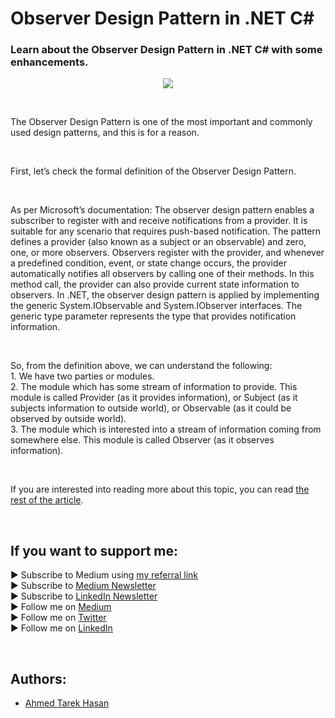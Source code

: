 <link rel="canonical" href="https://www.developmentsimplyput.com/post/observer-design-pattern-in-net-c" />

# Observer Design Pattern in .NET C#
### Learn about the Observer Design Pattern in .NET C# with some enhancements.

<p align="center">
  <img src="https://static.wixstatic.com/media/488a99_773139ab3e2a47faac73213ef5a516b5~mv2.png">
</p>

<br/>

<p>
The Observer Design Pattern is one of the most important and commonly used design patterns, and this is for a reason.
</p>

<br/>

<p>
First, let’s check the formal definition of the Observer Design Pattern.
</p>

<br/>

<p>
As per Microsoft’s documentation: The observer design pattern enables a subscriber to register with and receive notifications from a provider. It is suitable for any scenario that requires push-based notification. The pattern defines a provider (also known as a subject or an observable) and zero, one, or more observers. Observers register with the provider, and whenever a predefined condition, event, or state change occurs, the provider automatically notifies all observers by calling one of their methods. In this method call, the provider can also provide current state information to observers. In .NET, the observer design pattern is applied by implementing the generic System.IObservable<T> and System.IObserver<T> interfaces. The generic type parameter represents the type that provides notification information.
</p>

<br/>

<p>
So, from the definition above, we can understand the following:<br/>
1. We have two parties or modules.<br/>
2. The module which has some stream of information to provide. This module is called Provider (as it provides information), or Subject (as it subjects information to outside world), or Observable (as it could be observed by outside world).<br/>
3. The module which is interested into a stream of information coming from somewhere else. This module is called Observer (as it observes information).
</p>

<br/>

If you are interested into reading more about this topic, you can read [the rest of the article][Article]. 

<br/>

## If you want to support me:
▶ Subscribe to Medium using [my referral link][Membership]<br/>
▶ Subscribe to [Medium Newsletter][Subscribe]<br/>
▶ Subscribe to [LinkedIn Newsletter][Newsletter]<br/>
▶ Follow me on [Medium][Blog]<br/>
▶ Follow me on [Twitter][Twitter]<br/>
▶ Follow me on [LinkedIn][LinkedIn]

<br/>

## Authors:
* [Ahmed Tarek Hasan]


[Ahmed Tarek Hasan]: https://medium.com/@eng_ahmed.tarek
[Blog]: https://medium.com/@eng_ahmed.tarek
[Membership]: https://medium.com/@eng_ahmed.tarek/membership
[Subscribe]: https://medium.com/subscribe/@eng_ahmed.tarek
[Twitter]: https://twitter.com/AhmedTarekHasa1
[LinkedIn]: https://www.linkedin.com/in/atarekhasan/
[Friend Links]: https://www.linkedin.com/feed/update/urn:li:activity:6866082670108143616/
[Newsletter]: https://www.linkedin.com/newsletters/development-simply-put-6866647119655247872/
[Article]: https://www.developmentsimplyput.com/post/observer-design-pattern-in-net-c

